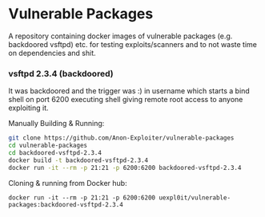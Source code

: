# Vulnerable Packages
A repository containing docker images of vulnerable packages (e.g. backdoored vsftpd) etc. for testing exploits/scanners and to not waste time on dependencies and shit.

### vsftpd 2.3.4 (backdoored)
It was backdoored and the trigger was :) in username which starts a bind shell on port 6200 executing shell giving remote root access to anyone exploiting it.

Manually Building & Running:

```bash
git clone https://github.com/Anon-Exploiter/vulnerable-packages
cd vulnerable-packages
cd backdoored-vsftpd-2.3.4
docker build -t backdoored-vsftpd-2.3.4
docker run -it --rm -p 21:21 -p 6200:6200 backdoored-vsftpd-2.3.4
```

Cloning & running from Docker hub:
```
docker run -it --rm -p 21:21 -p 6200:6200 uexpl0it/vulnerable-packages:backdoored-vsftpd-2.3.4
```
